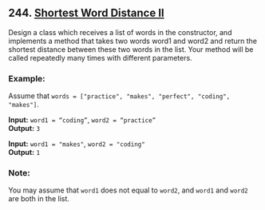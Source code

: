 ## 244. [Shortest Word Distance II](https://leetcode.com/problems/shortest-word-distance-ii/)

Design a class which receives a list of words in the constructor, and implements a method that takes two words word1 and word2 and return the shortest distance between these two words in the list. Your method will be called repeatedly many times with different parameters. 

### Example:
Assume that `words = ["practice", "makes", "perfect", "coding", "makes"]`.  

**Input:** `word1 = “coding”`, `word2 = “practice”`  
**Output:** `3`  

**Input:** `word1 = "makes"`, `word2 = "coding"`  
**Output:** `1`

### Note:
You may assume that `word1` does not equal to `word2`, and `word1` and `word2` are both in the list.

